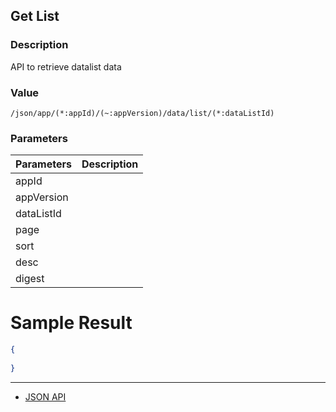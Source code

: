 ## Get List 

### Description 

API to retrieve datalist data 

### Value 

`/json/app/(*:appId)/(~:appVersion)/data/list/(*:dataListId)`

### Parameters

| Parameters | Description |
|---|---|
| appId |  |
| appVersion |  |
| dataListId |  |
| page |  |
| sort |  |
| desc |  |
| digest |  |

# Sample Result

```json
{
	
}

```

---
- [JSON API](ResAPI.md)